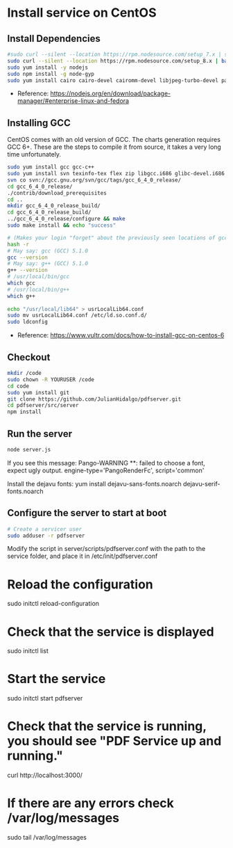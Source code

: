 Install service on CentOS
=========================

Install Dependencies
--------------------

```bash
#sudo curl --silent --location https://rpm.nodesource.com/setup_7.x | sudo bash -
sudo curl --silent --location https://rpm.nodesource.com/setup_8.x | bash -
sudo yum install -y nodejs
sudo npm install -g node-gyp
sudo yum install cairo cairo-devel cairomm-devel libjpeg-turbo-devel pango pango-devel pangomm pangomm-devel giflib-devel
```
* Reference: https://nodejs.org/en/download/package-manager/#enterprise-linux-and-fedora

Installing GCC
--------------
CentOS comes with an old version of GCC. The charts generation requires GCC 6+. These are the steps to compile it from source, it takes a very long time unfortunately.

```bash
sudo yum install gcc gcc-c++
sudo yum install svn texinfo-tex flex zip libgcc.i686 glibc-devel.i686
svn co svn://gcc.gnu.org/svn/gcc/tags/gcc_6_4_0_release/
cd gcc_6_4_0_release/
./contrib/download_prerequisites
cd ..
mkdir gcc_6_4_0_release_build/
cd gcc_6_4_0_release_build/
../gcc_6_4_0_release/configure && make
sudo make install && echo "success"

# (Makes your login "forget" about the previously seen locations of gcc and g++)
hash -r
# May say: gcc (GCC) 5.1.0
gcc --version
# May say: g++ (GCC) 5.1.0
g++ --version
# /usr/local/bin/gcc
which gcc
# /usr/local/bin/g++
which g++
    
echo "/usr/local/lib64" > usrLocalLib64.conf
sudo mv usrLocalLib64.conf /etc/ld.so.conf.d/
sudo ldconfig
```
* Reference: https://www.vultr.com/docs/how-to-install-gcc-on-centos-6

Checkout
--------
```bash
mkdir /code
sudo chown -R YOURUSER /code
cd code
sudo yum install git
git clone https://github.com/JulianHidalgo/pdfserver.git
cd pdfserver/src/server
npm install
```

Run the server
--------------
```bash
node server.js
```
If you see this message: Pango-WARNING **: failed to choose a font, expect ugly output. engine-type='PangoRenderFc', script='common'

Install the dejavu fonts:
yum install dejavu-sans-fonts.noarch dejavu-serif-fonts.noarch

Configure the server to start at boot
-------------------------------------
```bash
# Create a servicer user
sudo adduser -r pdfserver
```

Modify the script in server/scripts/pdfserver.conf with the path to the service folder, and place it in /etc/init/pdfserver.conf

# Reload the configuration
sudo initctl reload-configuration
# Check that the service is displayed
sudo initctl list
# Start the service
sudo initctl start pdfserver
# Check that the service is running, you should see "PDF Service up and running."
curl http://localhost:3000/
# If there are any errors check /var/log/messages
sudo tail /var/log/messages